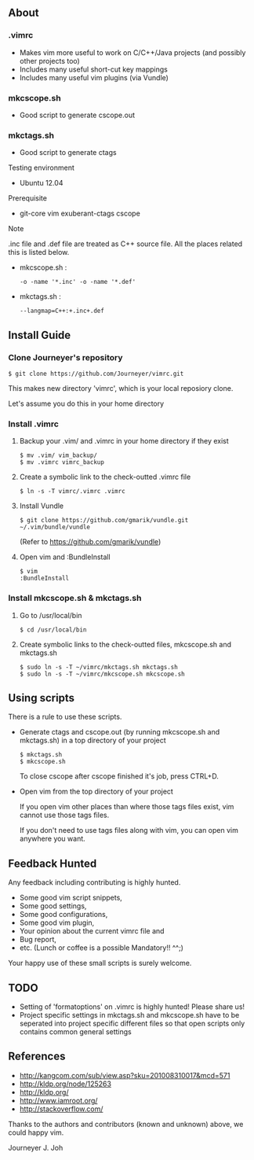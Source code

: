 ## About

### .vimrc
- Makes vim more useful to work on C/C++/Java projects (and possibly other projects too)
- Includes many useful short-cut key mappings
- Includes many useful vim plugins (via Vundle)

### mkcscope.sh
- Good script to generate cscope.out

### mkctags.sh
- Good script to generate ctags

Testing environment
- Ubuntu 12.04

Prerequisite
- git-core vim exuberant-ctags cscope

Note

.inc file and .def file are treated as C++ source file. All the places related this is listed below.
- mkcscope.sh : 
   ```
   -o -name '*.inc' -o -name '*.def'
   ```
- mkctags.sh : 
   ```
   --langmap=C++:+.inc+.def
   ```


## Install Guide
### Clone Journeyer's repository
```
$ git clone https://github.com/Journeyer/vimrc.git
```

This makes new directory 'vimrc', which is your local reposiory clone.

Let's assume you do this in your home directory

### Install .vimrc

1. Backup your .vim/ and .vimrc in your home directory if they exist
   ```
   $ mv .vim/ vim_backup/
   $ mv .vimrc vimrc_backup
   ```

2. Create a symbolic link to the check-outted .vimrc file

   ```
   $ ln -s -T vimrc/.vimrc .vimrc
   ```

3. Install Vundle

   ```
   $ git clone https://github.com/gmarik/vundle.git ~/.vim/bundle/vundle
   ```

   (Refer to https://github.com/gmarik/vundle)

4. Open vim and :BundleInstall

   ```
   $ vim
   :BundleInstall
   ```


### Install mkcscope.sh & mkctags.sh

1. Go to /usr/local/bin

   ```
   $ cd /usr/local/bin
   ```

2. Create symbolic links to the check-outted files, mkcscope.sh and mkctags.sh

   ```
   $ sudo ln -s -T ~/vimrc/mkctags.sh mkctags.sh
   $ sudo ln -s -T ~/vimrc/mkcscope.sh mkcscope.sh
   ```


## Using scripts

There is a rule to use these scripts.
- Generate ctags and cscope.out (by running mkcscope.sh and mkctags.sh) in a top directory of your project
   ```
   $ mkctags.sh
   $ mkcscope.sh
   ```

   To close cscope after cscope finished it's job, press CTRL+D.

- Open vim from the top directory of your project

   If you open vim other places than where those tags files exist, vim cannot use those tags files.
   
   If you don't need to use tags files along with vim, you can open vim anywhere you want.

## Feedback Hunted

Any feedback including contributing is highly hunted.
- Some good vim script snippets, 
- Some good settings, 
- Some good configurations, 
- Some good vim plugin,
- Your opinion about the current vimrc file and 
- Bug report, 
- etc. (Lunch or coffee is a possible Mandatory!! ^^;)

Your happy use of these small scripts is surely welcome.


## TODO
- Setting of 'formatoptions' on .vimrc is highly hunted! Please share us!
- Project specific settings in mkctags.sh and mkcscope.sh have to be seperated into project specific different files so that open scripts only contains common general settings

## References

- http://kangcom.com/sub/view.asp?sku=201008310017&mcd=571
- http://kldp.org/node/125263
- http://kldp.org/
- http://www.iamroot.org/
- http://stackoverflow.com/

Thanks to the authors and contributors (known and unknown) above, we could happy vim.


Journeyer J. Joh

